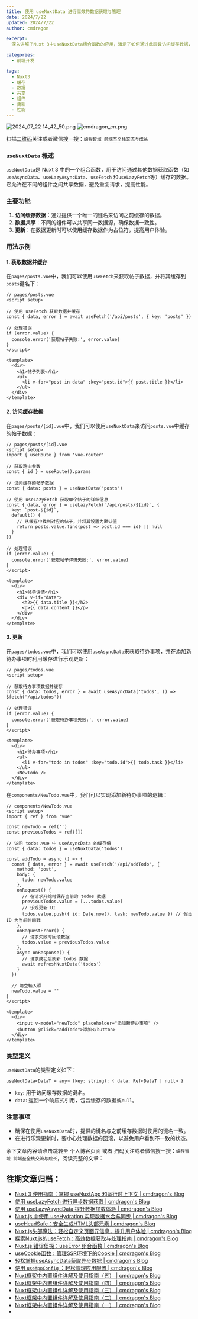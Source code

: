 ```yaml
---
title: 使用 useNuxtData 进行高效的数据获取与管理
date: 2024/7/22
updated: 2024/7/22
author: cmdragon

excerpt:
  深入讲解了Nuxt 3中useNuxtData组合函数的应用，演示了如何通过此函数访问缓存数据，实现组件间数据共享，以及如何在数据更新时利用缓存提高用户体验。文章提供了具体的用法示例，包括数据获取、访问缓存数据和数据更新的场景。

categories:
  - 前端开发

tags:
  - Nuxt3
  - 缓存
  - 数据
  - 共享
  - 组件
  - 更新
  - 性能
---
```


<img src="https://static.cmdragon.cn/blog/images/2024_07_22 14_42_50.png@blog" title="2024_07_22 14_42_50.png" alt="2024_07_22 14_42_50.png"/>

<img src="https://static.cmdragon.cn/blog/images/cmdragon_cn.png" title="cmdragon_cn.png" alt="cmdragon_cn.png"/>


扫描[二维码](https://static.cmdragon.cn/blog/images/cmdragon_cn.png)关注或者微信搜一搜：`编程智域 前端至全栈交流与成长`

### `useNuxtData` 概述

`useNuxtData`是 Nuxt 3 中的一个组合函数，用于访问通过其他数据获取函数（如`useAsyncData`、`useLazyAsyncData`、`useFetch`
和`useLazyFetch`等）缓存的数据。它允许在不同的组件之间共享数据，避免重复请求，提高性能。

### 主要功能

1. **访问缓存数据**：通过提供一个唯一的键名来访问之前缓存的数据。
2. **数据共享**：不同的组件可以共享同一数据源，确保数据一致性。
3. **更新**：在数据更新时可以使用缓存数据作为占位符，提高用户体验。

### 用法示例

#### 1. 获取数据并缓存

在`pages/posts.vue`中，我们可以使用`useFetch`来获取帖子数据，并将其缓存到`posts`键名下：

```
// pages/posts.vue
<script setup>

// 使用 useFetch 获取数据并缓存
const { data, error } = await useFetch('/api/posts', { key: 'posts' })

// 处理错误
if (error.value) {
  console.error('获取帖子失败:', error.value)
}
</script>

<template>
  <div>
    <h1>帖子列表</h1>
    <ul>
      <li v-for="post in data" :key="post.id">{{ post.title }}</li>
    </ul>
  </div>
</template>

```

#### 2. 访问缓存数据

在`pages/posts/[id].vue`中，我们可以使用`useNuxtData`来访问`posts.vue`中缓存的帖子数据：

```
// pages/posts/[id].vue
<script setup>
import { useRoute } from 'vue-router'

// 获取路由参数
const { id } = useRoute().params

// 访问缓存的帖子数据
const { data: posts } = useNuxtData('posts')

// 使用 useLazyFetch 获取单个帖子的详细信息
const { data, error } = useLazyFetch(`/api/posts/${id}`, {
  key: `post-${id}`,
  default() {
    // 从缓存中找到对应的帖子，并将其设置为默认值
    return posts.value.find(post => post.id === id) || null
  }
})

// 处理错误
if (error.value) {
  console.error('获取帖子详情失败:', error.value)
}
</script>

<template>
  <div>
    <h1>帖子详情</h1>
    <div v-if="data">
      <h2>{{ data.title }}</h2>
      <p>{{ data.content }}</p>
    </div>
  </div>
</template>

```

#### 3. 更新

在`pages/todos.vue`中，我们可以使用`useAsyncData`来获取待办事项，并在添加新待办事项时利用缓存进行乐观更新：

```
// pages/todos.vue
<script setup>

// 获取待办事项数据并缓存
const { data: todos, error } = await useAsyncData('todos', () => $fetch('/api/todos'))

// 处理错误
if (error.value) {
  console.error('获取待办事项失败:', error.value)
}
</script>

<template>
  <div>
    <h1>待办事项</h1>
    <ul>
      <li v-for="todo in todos" :key="todo.id">{{ todo.task }}</li>
    </ul>
    <NewTodo />
  </div>
</template>

```

在`components/NewTodo.vue`中，我们可以实现添加新待办事项的逻辑：

```
// components/NewTodo.vue
<script setup>
import { ref } from 'vue'

const newTodo = ref('')
const previousTodos = ref([])

// 访问 todos.vue 中 useAsyncData 的缓存值
const { data: todos } = useNuxtData('todos')

const addTodo = async () => {
  const { data, error } = await useFetch('/api/addTodo', {
    method: 'post',
    body: {
      todo: newTodo.value
    },
    onRequest() {
      // 在请求开始时保存当前的 todos 数据
      previousTodos.value = [...todos.value]
      // 乐观更新 UI
      todos.value.push({ id: Date.now(), task: newTodo.value }) // 假设 ID 为当前时间戳
    },
    onRequestError() {
      // 请求失败时回滚数据
      todos.value = previousTodos.value
    },
    async onResponse() {
      // 请求成功后刷新 todos 数据
      await refreshNuxtData('todos')
    }
  })

  // 清空输入框
  newTodo.value = ''
}
</script>

<template>
  <div>
    <input v-model="newTodo" placeholder="添加新待办事项" />
    <button @click="addTodo">添加</button>
  </div>
</template>

```

### 类型定义

`useNuxtData`的类型定义如下：

```
useNuxtData<DataT = any> (key: string): { data: Ref<DataT | null> }
```

- `key`: 用于访问缓存数据的键名。
- `data`: 返回一个响应式引用，包含缓存的数据或`null`。

### 注意事项

- 确保在使用`useNuxtData`时，提供的键名与之前缓存数据时使用的键名一致。
- 在进行乐观更新时，要小心处理数据的回滚，以避免用户看到不一致的状态。

余下文章内容请点击跳转至 个人博客页面 或者 扫码关注或者微信搜一搜：`编程智域 前端至全栈交流与成长`，阅读完整的文章：

## 往期文章归档：

- [Nuxt 3 使用指南：掌握 useNuxtApp 和运行时上下文 | cmdragon's Blog](https://blog.cmdragon.cn/posts/f51bb8ed8307/)
- [使用 useLazyFetch 进行异步数据获取 | cmdragon's Blog](https://blog.cmdragon.cn/posts/117488d6538b/)
- [使用 useLazyAsyncData 提升数据加载体验 | cmdragon's Blog](https://blog.cmdragon.cn/posts/b8e3c2416dc7/)
- [Nuxt.js 中使用 useHydration 实现数据水合与同步 | cmdragon's Blog](https://blog.cmdragon.cn/posts/177c9c78744f/)
- [useHeadSafe：安全生成HTML头部元素 | cmdragon's Blog](https://blog.cmdragon.cn/posts/56ede6d7b04b/)
- [Nuxt.js头部魔法：轻松自定义页面元信息，提升用户体验 | cmdragon's Blog](https://blog.cmdragon.cn/posts/28859392f373/)
- [探索Nuxt.js的useFetch：高效数据获取与处理指南 | cmdragon's Blog](https://blog.cmdragon.cn/posts/b4311c856080/)
- [Nuxt.js 错误侦探：useError 组合函数 | cmdragon's Blog](https://blog.cmdragon.cn/posts/a86a834c8e7a/)
- [useCookie函数：管理SSR环境下的Cookie | cmdragon's Blog](https://blog.cmdragon.cn/posts/f36e9827abb4/)
- [轻松掌握useAsyncData获取异步数据 | cmdragon's Blog](https://blog.cmdragon.cn/posts/bdaee7956a6e/)
- [使用 `useAppConfig` ：轻松管理应用配置 | cmdragon's Blog](https://blog.cmdragon.cn/posts/133b896ec704/)
- [Nuxt框架中内置组件详解及使用指南（五） | cmdragon's Blog](https://blog.cmdragon.cn/posts/707e1176ace8/)
- [Nuxt框架中内置组件详解及使用指南（四） | cmdragon's Blog](https://blog.cmdragon.cn/posts/64c74472d95e/)
- [Nuxt框架中内置组件详解及使用指南（三） | cmdragon's Blog](https://blog.cmdragon.cn/posts/0524f12c820c/)
- [Nuxt框架中内置组件详解及使用指南（二） | cmdragon's Blog](https://blog.cmdragon.cn/posts/5c234037b6fe/)
- [Nuxt框架中内置组件详解及使用指南（一） | cmdragon's Blog](https://blog.cmdragon.cn/posts/22a2f8cb2cf0/)
- 



